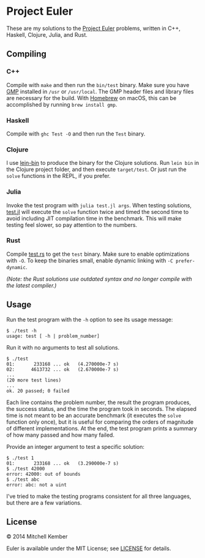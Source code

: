 # Project Euler

These are my solutions to the [Project Euler][1] problems, written in C++, Haskell, Clojure, Julia, and Rust.

[1]: http://projecteuler.net

## Compiling

### C++

Compile with `make` and then run the `bin/test` binary. Make sure you have [GMP][1] installed in `/usr` or `/usr/local`. The GMP header files and library files are necessary for the build. With [Homebrew][2] on macOS, this can be accomplished by running `brew install gmp`.

[1]: https://gmplib.org
[2]: http://brew.sh

### Haskell

Compile with `ghc Test -O` and then run the `Test` binary.

### Clojure

I use [lein-bin](https://github.com/Raynes/lein-bin) to produce the binary for the Clojure solutions. Run `lein bin` in the  Clojure project folder, and then execute `target/test`. Or just run the `solve` functions in the REPL, if you prefer.

### Julia

Invoke the test program with `julia test.jl args`. When testing solutions, [test.jl](julia/test.jl) will execute the `solve` function twice and timed the second time to avoid including JIT compilation time in the benchmark. This will make testing feel slower, so pay attention to the numbers.

### Rust

Compile [test.rs](rust/test.rs) to get the `test` binary. Make sure to enable optimizations with `-O`. To keep the binaries small, enable dynamic linking with `-C prefer-dynamic`.

_(Note: the Rust solutions use outdated syntax and no longer compile with the latest compiler.)_

## Usage

Run the test program with the `-h` option to see its usage message:

	$ ./test -h
	usage: test [ -h | problem_number]

Run it with no arguments to test all solutions.

	$ ./test
	01:       233168 ... ok   (4.270000e-7 s)
	02:      4613732 ... ok   (2.670000e-7 s)
	...
	(20 more test lines)
	...
	ok. 20 passed; 0 failed

Each line contains the problem number, the result the program produces, the success status, and the time the program took in seconds. The elapsed time is not meant to be an accurate benchmark (it executes the `solve` function only once), but it is useful for comparing the orders of magnitude of different implementations. At the end, the test program prints a summary of how many passed and how many failed.

Provide an integer argument to test a specific solution:

	$ ./test 1
	01:       233168 ... ok   (3.290000e-7 s)
	$ ./test 42000
	error: 42000: out of bounds
	$ ./test abc
	error: abc: not a uint

I've tried to make the testing programs consistent for all three languages, but there are a few variations.

## License

© 2014 Mitchell Kember

Euler is available under the MIT License; see [LICENSE](LICENSE.md) for details.
